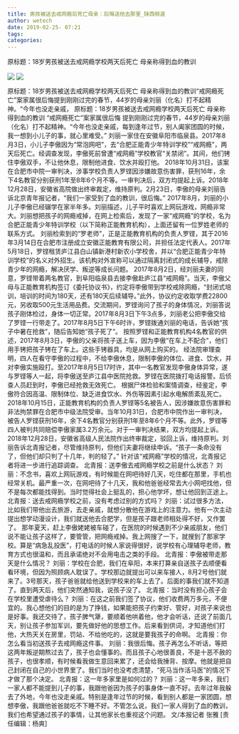 ```yaml
---
title: 男孩被送去戒网瘾后死亡母亲：后悔送他去那里_陕西频道
author: wetech
date: 2019-02-25- 07:21
tags: 
categories: 
---
```

原标题：18岁男孩被送去戒网瘾学校两天后死亡 母亲称得到血的教训
<!-- more -->
                
<img align="center" border="0" src="http://p2.ifengimg.com/a/2019_09/bc0bc09e854d243_size54_w400_h533.jpg" />
                
<img align="center" border="0" src="http://p2.ifengimg.com/a/2016/0810/204c433878d5cf9size1_w16_h16.png" />
            
原标题：18岁男孩被送去戒网瘾学校两天后死亡 母亲称得到血的教训“戒网瘾死亡”案家属很后悔提到刚刚过完的春节，44岁的母亲刘丽（化名）打不起精神。“今年也没走亲戚，
原标题：18岁男孩被送去戒网瘾学校两天后死亡 母亲称得到血的教训
“戒网瘾死亡”案家属很后悔
提到刚刚过完的春节，44岁的母亲刘丽（化名）打不起精神。“今年也没走亲戚，每到逢年过节，别人阖家团圆的时候，我一想到小儿子的事，就心里难受。”
刘丽一家住在安徽阜阳市临泉县。2017年8月3日，小儿子李傲因为“常泡网吧”，去“合肥正能青少年特训学校”“戒网瘾”，两天后死亡。经调查发现，李傲死前曾遭“戒网瘾”学校教官“关禁闭”。其间，他们铐住李傲双手，不让他休息，限制他进食、饮水并殴打他。
2018年10月31日，该案在合肥市中院一审判决，涉事学校负责人罗铿因涉嫌故意伤害罪，获刑16年，余下4名教官分别获刑1年至8年6个月不等。一审判决后，双方均提起上诉。2018年12月28日，安徽省高院做出终审裁定，维持原判。2月23日，李傲的母亲刘丽告诉北京青年报记者，“我们一家受到了血的教训，很后悔。”
2017年8月，刘丽的小儿子李傲已经辍学在家半年多。刘丽描述，儿子平时喜欢上网玩游戏，网瘾非常大。刘丽想把孩子的网瘾戒掉，在网上检索后，发现了一家“戒网瘾”的学校，名为合肥正能青少年特训学校（以下简称正能教育机构），上面还留有一位罗姓老师的联系方式。
刘丽检索到的“罗老师”，正是正能教育机构的负责人罗铿，其于2016年3月14日在合肥市注册成立安徽正能教育有限公司，并担任法定代表人。2017年5月18日，罗铿租赁庐江县白山镇新港村新农小学校舍，并以“合肥正能青少年特训学校”的名义对外招生。该机构对外宣称可以通过隔离封闭式的成长辅导，戒除青少年的网瘾，解决厌学、叛逆等成长问题。
2017年8月2日，经刘丽夫妻的同意，罗铿带着两名教官，到阜阳临泉县去接李傲赴庐江县“戒网瘾”。当天，李傲父母与正能教育机构签订《委托协议书》，约定将李傲带到学校戒除网瘾，“封闭式培训，培训的时间为180天，还有180天后续辅导。”此外，协议约定收取学费22800元，另收取500元生活用品费。交流期间，罗铿询问了孩子的身体情况，刘丽答说孩子刚体检过，身体一切正常。2017年8月3日下午3点多，刘丽老公把李傲交给了罗铿一行带走了。2017年8月5日下午6时许，罗铿拨通刘丽的电话，告诉她“孩子中暑在抢救”，随后告知她“孩子死了”。
按照罗铿和正能教育机构4名教官的供述，2017年8月3日，李傲的父亲将孩子送上车，因为李傲“在车上不配合”，他们用手铐把孩子铐在了车上。这些手铐器具，均是从网上购买的。
经法院审理查明，四人在看守李傲的过程中，不给李傲休息，限制李傲的体位、进食、饮水，并对李傲实施殴打。至2017年8月5日17时许，其中一名教官发现李傲身体异常，遂与罗铿等人一起，将李傲送至庐江县中医院抢救。罗铿在医院拨打电话报警。后侦查人员赶到时，李傲已经抢救无效死亡。
根据尸体检验和案情调查，经鉴定，李傲符合因高温、限制体位、缺乏进食饮水、外伤等因素引起水电解质紊乱死亡。
2018年10月15日，正能教育机构的负责人罗铿等5名被告人，因涉嫌故意伤害罪和非法拘禁罪在合肥市中级法院受审。当年10月31日，合肥市中院作出一审判决，被告人罗铿获刑16年，余下4名教官分别获刑1年至8年6个月不等。此外，罗铿等四人被判共同赔偿李傲家属3.2万余元。对于一审判决结果，双方均提起上诉。2018年12月28日，安徽省高级人民法院作出终审裁定，驳回上诉，维持原判。刘丽告诉北青报记者，尽管维持原判，但他们夫妻将继续申诉。“孩子一条命没有了，但他们却只判了十几年，判的轻了。”
针对该“戒网瘾”学校的情况，北青报记者将进一步进行追踪调查。
北青报：送李傲去戒网瘾学校之前是什么状态？
刘丽：不念书，喜欢上网玩游戏，有时候能在网吧待好几天，吃住都在那里，手机也经常关机。最严重一次，在网吧待了十几天，我和他爸爸经常去大小网吧找他，但不是每次都能找得到。当时觉得社会上挺乱的，担心他学坏，想让他回到正途上。
北青报：送去戒网瘾学校之前，没有考虑过别的方式吗？
刘丽：试过很多方法，比如我们带他出去旅游，去走亲戚，就想分散他在游戏上的注意力。他有一次主动提出想学动漫设计，我们就送他去合肥学，但是孩子跟老师相处得不好，又作罢了。
那年夏天，赶上李傲姥姥被车碰了，在医院的时候遇到不少亲戚朋友，他们说不能让孩子这样了，要管管，把网瘾戒掉。我上网搜了一下，就搜到了那家学校。算是“病急乱投医”，打电话的时候人家说得很好，说学校有心理辅导老师，教育方式也很温和，而且承诺绝对不会用电击之类的手段。
北青报：李傲被带走那天是什么情况？
刘丽：学校在合肥，我们在阜阳，本来打算亲自送孩子去顺便看看环境，但因为照顾病人耽误了。学校那边就提出可以来车接人，8月2号他们就来了。3号那天，孩子爸爸就给他送到学校来的车上去了。后面的事我们就不知道了。直到两天后，他们突然通知我，说孩子没了。
北青报：当时没有担心孩子会在学校里遭受虐待么？
刘丽：在这之前我们签了协议，他们收费两万多元，不便宜的。我心想他们的目的是为了挣钱，如果能把孩子约束好、管好，对孩子来说也是好事。我还交待了，孩子脾气犟，要顺着他哄着他，他才会听话，还说了前面几天，别让孩子参加军训，要先做好他的思想工作。后来看到供词，才知道他们打他，大热天关在房里，罚站、不给他吃的，这就是要我孩子的命啊。
北青报：你怎么看当初送孩子去戒网瘾这件事。
刘丽：我很后悔。孩子再怎么不听话，等把这两年叛逆期熬过去了，孩子也会懂事的。而且孩子心地很善良，不是十恶不赦的孩子，也很孝顺，有时候看我做生意回来累了，还会给我捶背、按摩。他就是把自己封闭在自己的小世界里了。我们当时也没考虑清楚，“死马当作活马医”的情况下才做了那个决定。
北青报：这一年多家里是如何过的？
刘丽：这一年多来，我们一家人都不能提到儿子的事，我跟他爸因为孩子的事身体一直不好。去年过年我躲去了外地，今年也没走亲戚。特别是逢年过节的时候，看到别人都是一家团圆，想想李傲，我跟他爸爸就吃不下睡不好。不管怎么说，我们一家人得到了血的教训，我们也希望通过孩子的事情，让其他家长也重视这个问题。
文/本报记者 张雅
[责任编辑：杨爽]
            
